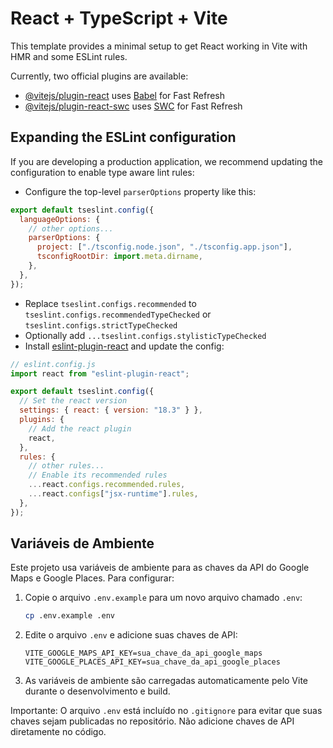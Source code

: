 # React + TypeScript + Vite

This template provides a minimal setup to get React working in Vite with HMR and some ESLint rules.

Currently, two official plugins are available:

- [@vitejs/plugin-react](https://github.com/vitejs/vite-plugin-react/blob/main/packages/plugin-react/README.md) uses [Babel](https://babeljs.io/) for Fast Refresh
- [@vitejs/plugin-react-swc](https://github.com/vitejs/vite-plugin-react-swc) uses [SWC](https://swc.rs/) for Fast Refresh

## Expanding the ESLint configuration

If you are developing a production application, we recommend updating the configuration to enable type aware lint rules:

- Configure the top-level `parserOptions` property like this:

```js
export default tseslint.config({
  languageOptions: {
    // other options...
    parserOptions: {
      project: ["./tsconfig.node.json", "./tsconfig.app.json"],
      tsconfigRootDir: import.meta.dirname,
    },
  },
});
```

- Replace `tseslint.configs.recommended` to `tseslint.configs.recommendedTypeChecked` or `tseslint.configs.strictTypeChecked`
- Optionally add `...tseslint.configs.stylisticTypeChecked`
- Install [eslint-plugin-react](https://github.com/jsx-eslint/eslint-plugin-react) and update the config:

```js
// eslint.config.js
import react from "eslint-plugin-react";

export default tseslint.config({
  // Set the react version
  settings: { react: { version: "18.3" } },
  plugins: {
    // Add the react plugin
    react,
  },
  rules: {
    // other rules...
    // Enable its recommended rules
    ...react.configs.recommended.rules,
    ...react.configs["jsx-runtime"].rules,
  },
});
```

## Variáveis de Ambiente

Este projeto usa variáveis de ambiente para as chaves da API do Google Maps e Google Places. Para configurar:

1. Copie o arquivo `.env.example` para um novo arquivo chamado `.env`:

   ```bash
   cp .env.example .env
   ```

2. Edite o arquivo `.env` e adicione suas chaves de API:

   ```
   VITE_GOOGLE_MAPS_API_KEY=sua_chave_da_api_google_maps
   VITE_GOOGLE_PLACES_API_KEY=sua_chave_da_api_google_places
   ```

3. As variáveis de ambiente são carregadas automaticamente pelo Vite durante o desenvolvimento e build.

Importante: O arquivo `.env` está incluído no `.gitignore` para evitar que suas chaves sejam publicadas no repositório. Não adicione chaves de API diretamente no código.
